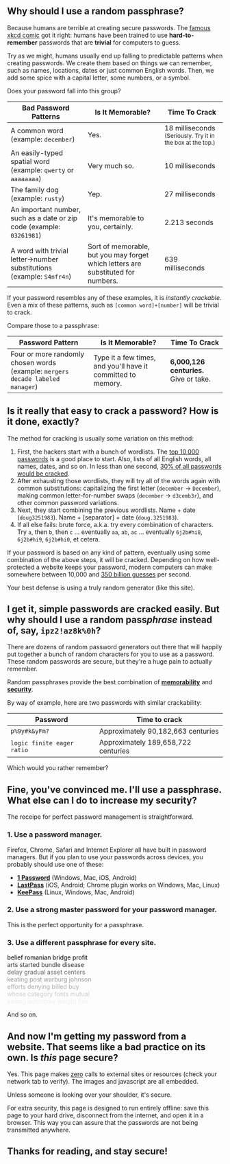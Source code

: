 ## Why should I use a random passphrase?

Because humans are terrible at creating secure passwords. The [famous xkcd comic][1] got it right: humans have been trained to use <b>hard-to-remember</b> passwords that are <b>trivial</b> for computers to guess.

[1]: http://xkcd.com/936/

Try as we might, humans usually end up falling to predictable patterns when creating passwords. We create them based on things we can remember, such as names, locations, dates or just common English words. Then, we add some spice with a capital letter, some numbers, or a symbol.

Does your password fall into this group?

| Bad Password Patterns | Is It Memorable?  | Time To Crack  |
| ------------- |---------------| ------|
| A common word (example: `december`)| Yes. | 18 milliseconds <small>(Seriously. Try it in the box at the top.)</small> |
| An easily-typed spatial word (example: `qwerty` or `aaaaaaaa`)| Very much so. | 10 milliseconds |
| The family dog (example: `rusty`) | Yep. | 27 milliseconds |
| An important number, such as a date or zip code (example: `03261981`)| It's memorable to you, certainly. | 2.213 seconds |
| A word with trivial letter→number substitutions (example: `S4nfr4n`)| Sort of memorable, but you may forget which letters are substituted for numbers.| 639 milliseconds|

If your password resembles any of these examples, it is _instantly crackable._ Even a mix of these patterns, such as `[common word]+[number]` will be trivial to crack.

Compare those to a passphrase:

| Password Pattern | Is It Memorable?  | Time To Crack  |
| ------------- |---------------| ------|
| Four or more randomly chosen words (example: `mergers decade labeled manager`) | Type it a few times, and you'll have it committed to memory. | **6,000,126 centuries.** Give or take. |


## Is it really that easy to crack a password? How is it done, exactly?

The method for cracking is usually some variation on this method:

1. First, the hackers start with a bunch of wordlists. The [top 10,000 passwords][pwd] is a good place to start. Also, lists of all English words, all names, dates, and so on. In less than one second, [30% of all passwords would be cracked](https://xato.net/passwords/more-top-worst-passwords/).
2. After exhausting those wordlists, they will try all of the words again with common substitutions: capitalizing the first letter (`december` → `December`), making common letter-for-number swaps (`december` → `d3cemb3r`), and other common password variations.
3. Next, they start combining the previous wordlists. Name + date (`doug3251983`). Name + [separator] + date (`doug.3251983`).
4. If all else fails: brute force, a.k.a. try every combination of characters. Try `a`, then `b`, then `c` ... eventually `aa`, `ab`, `ac` ... eventually `6j2b#hi8`, `6j2b#hi9`, `6j2b#hi0`, et cetera.

If your password is based on any kind of pattern, eventually using some combination of the above steps, it will be cracked. Depending on how well-protected a website keeps your password, modern computers can make somewhere between 10,000 and [350 billion guesses](http://arstechnica.com/security/2012/12/25-gpu-cluster-cracks-every-standard-windows-password-in-6-hours/) per second.

Your best defense is using a truly random generator (like this site).

[pwd]: https://xato.net/passwords/more-top-worst-passwords/
[guesses]: http://arstechnica.com/security/2012/12/25-gpu-cluster-cracks-every-standard-windows-password-in-6-hours/

## I get it, simple passwords are cracked easily. But why should I use a random pass*phrase* instead of, say, `ipz2!az8k%0h`?

There are dozens of random password generators out there that will happily put together a bunch of random characters for you to use as a password. These random passwords are secure, but they're a huge pain to actually remember.

Random passphrases provide the best combination of **<u>memorability</u>** and **<u>security</u>**.

By way of example, here are two passwords with similar crackability:

|Password|Time to crack|
|--------|-------------|
|`p%9y#k&yFm?`| Approximately 90,182,663 centuries|
|`logic finite eager ratio`|Approximately 189,658,722 centuries|

Which would you rather remember?

## Fine, you've convinced me. I'll use a passphrase. What else can I do to increase my security?

The receipe for perfect password management is straightforward.

### 1. Use a password manager.

Firefox, Chrome, Safari and Internet Explorer all have built in password managers. But if you plan to use your passwords across devices, you probably should use one of these:

* [**1 Password**][1p] (Windows, Mac, iOS, Android)
* [**LastPass**][lp] (iOS, Android; Chrome plugin works on Windows, Mac, Linux)
* [**KeePass**][kp] (Linux, Windows, Mac, Android)

[1p]: https://agilebits.com/onepassword
[lp]: https://lastpass.com/
[kp]: http://keepass.info/

### 2. Use a strong master password for your password manager.

This is the perfect opportunity for a passphrase.

### 3. Use a different passphrase for every site.

<span style="color: #000;">belief romanian bridge profit</span>  
<span style="color: #333;">arts started bundle disease</span>  
<span style="color: #666;">delay gradual asset centers</span>  
<span style="color: #999;">keating post warburg johnson</span>  
<span style="color: #AAA;">efforts denying billed buy</span>  
<span style="color: #CCC;">whose category fonts mutual</span>  
<span style="color: #EEE;">easing autonomy weight five</span>

And so on.

## And now I'm getting my password from a website. That seems like a bad practice on its own. Is _this_ page secure?

Yes. This page makes <u>zero</u> calls to external sites or resources (check your network tab to verify). The images and javascript are all embedded.

Unless someone is looking over your shoulder, it's secure.

For extra security, this page is designed to run entirely offline: save this page to your hard drive, disconnect from the internet, and open it in a browser. This way you can assure that the passwords are not being transmitted anywhere.

## Thanks for reading, and stay secure!
